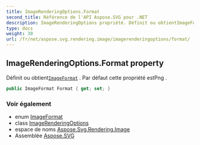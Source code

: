 ```yaml
---
title: ImageRenderingOptions.Format
second_title: Référence de l'API Aspose.SVG pour .NET
description: ImageRenderingOptions propriété. Définit ou obtientImageFormat . Par défaut cette propriété estPng .
type: docs
weight: 30
url: /fr/net/aspose.svg.rendering.image/imagerenderingoptions/format/
---
```

## ImageRenderingOptions.Format property

Définit ou obtient[`ImageFormat`](../../imageformat/) . Par défaut cette propriété estPng .

```csharp
public ImageFormat Format { get; set; }
```

### Voir également

* enum [ImageFormat](../../imageformat/)
* class [ImageRenderingOptions](../)
* espace de noms [Aspose.Svg.Rendering.Image](../../imagerenderingoptions/)
* Assemblée [Aspose.SVG](../../../)


